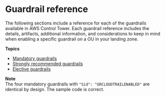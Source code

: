 # Guardrail reference<a name="guardrails-reference"></a>

The following sections include a reference for each of the guardrails available in AWS Control Tower\. Each guardrail reference includes the details, artifacts, additional information, and considerations to keep in mind when enabling a specific guardrail on a OU in your landing zone\.

**Topics**
+ [Mandatory guardrails](mandatory-guardrails.md)
+ [Strongly recommended guardrails](strongly-recommended-guardrails.md)
+ [Elective guardrails](elective-guardrails.md)

**Note**  
The four mandatory guardrails with `"Sid": "GRCLOUDTRAILENABLED"` are identical by design\. The sample code is correct\.
